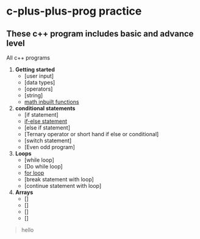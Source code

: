 # c-plus-plus-prog practice
## These c++ program includes basic and advance level
All c++ programs 
1. **Getting started**
   - [user input]
   - [data types]
   - [operators]
   - [string]
   - [math inbuilt functions](https://github.com/ErAnirudha/c-plus-plus-prog/blob/main/cmath_functions.cpp)
2. **conditional statements**
   - [if statement]
   - [if-else statement](https://github.com/ErAnirudha/c-plus-plus-prog/blob/main/IdentifyGreaterNumber.cpp)
   - [else if statement]
   - [Ternary operator or short hand if else or conditional]
   - [switch statement]
   - [Even odd program]
3. **Loops**
   - [while loop]
   - [Do while loop]
   - [for loop](https://github.com/ErAnirudha/c-plus-plus-prog/blob/main/MulTable.cpp)
   - [break statement with loop]
   - [continue statement with loop] 
4. **Arrays**
   - []
   - []
   - []
   - []
 > hello
 
 
 
